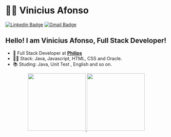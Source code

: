 # :man_technologist: Vinicius Afonso

[![Linkedin Badge](https://img.shields.io/badge/-LinkedIn-blue?style=for-the-badge&logo=Linkedin&logoColor=white&link=https://www.linkedin.com/in/guilherme-araújo-silva-7906b380/)](https://www.linkedin.com/in/guilherme-araújo-silva-7906b380/)
[![Gmail Badge](https://img.shields.io/badge/-Gmail-c14438?style=for-the-badge&logo=Gmail&logoColor=white&link=mailto:viniciusafonso.prog@gmail.com)](mailto:viniciusafonso.prog@gmail.com)

## Hello! I am Vinicius Afonso, Full Stack Developer!

- :blue_heart: Full Stack Developer at [**Philips**](https://www.linkedin.com/company/philips/mycompany/verification/)
- :office_worker: Stack: Java, Javascript, HTML, CSS and Oracle.
- :books: Studing: Java, Unit Test , English and so on.

<div align="center">
  <a href="https://github.com/NoriNam91">
  <img height="180em" src="https://github-readme-stats.vercel.app/api?username=NoriNam91&show_icons=true&theme=dracula&include_all_commits=true&count_private=true"/>
  <img height="180em" src="https://github-readme-stats.vercel.app/api/top-langs/?username=guilhermearaujo1902&layout=compact&langs_count=7&theme=dracula"/>
</div>
